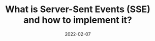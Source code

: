 ---
title: 'What is Server-Sent Events (SSE) and how to implement it?'
cover: ./image.png
link: https://medium.com/yemeksepeti-teknoloji/what-is-server-sent-events-sse-and-how-to-implement-it-904938bffd73
date: 2022-02-07
description: 'Server sent events(SSE) is a pushing technology that enables pushing notification/message/events from the server to the client(s) via HTTP connection..'
tags: ['english','reactive','medium']
---